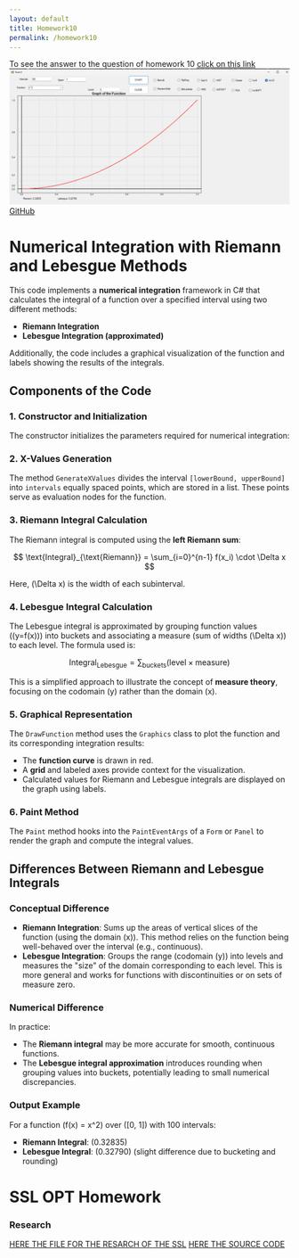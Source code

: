 ```yaml
---
layout: default
title: Homework10
permalink: /homework10
---
```

To see the answer to the question of homework 10 [click on this link](hw10Theory.md)
![hw](../assets/img/hw10.png)
[GitHub](https://github.com/Viiiiin/Statistics/blob/main/homework_2/homework_1/hw10.cs)
# Numerical Integration with Riemann and Lebesgue Methods

This code implements a **numerical integration** framework in C# that calculates the integral of a function over a specified interval using two different methods:
- **Riemann Integration**
- **Lebesgue Integration (approximated)**

Additionally, the code includes a graphical visualization of the function and labels showing the results of the integrals.

## Components of the Code

### 1. **Constructor and Initialization**
The constructor initializes the parameters required for numerical integration:

### 2. **X-Values Generation**
The method `GenerateXValues` divides the interval `[lowerBound, upperBound]` into `intervals` equally spaced points, which are stored in a list. These points serve as evaluation nodes for the function.

### 3. **Riemann Integral Calculation**
The Riemann integral is computed using the **left Riemann sum**:

$$
\text{Integral}_{\text{Riemann}} = \sum_{i=0}^{n-1} f(x_i) \cdot \Delta x
$$

Here, \(\Delta x\) is the width of each subinterval.

### 4. **Lebesgue Integral Calculation**
The Lebesgue integral is approximated by grouping function values (\(y=f(x)\)) into buckets and associating a measure (sum of widths \(\Delta x\)) to each level. The formula used is:

$$
\text{Integral}_{\text{Lebesgue}} = \sum_{\text{buckets}} (\text{level} \times \text{measure})
$$

This is a simplified approach to illustrate the concept of **measure theory**, focusing on the codomain \(y\) rather than the domain \(x\).

### 5. **Graphical Representation**
The `DrawFunction` method uses the `Graphics` class to plot the function and its corresponding integration results:
- The **function curve** is drawn in red.
- A **grid** and labeled axes provide context for the visualization.
- Calculated values for Riemann and Lebesgue integrals are displayed on the graph using labels.

### 6. **Paint Method**
The `Paint` method hooks into the `PaintEventArgs` of a `Form` or `Panel` to render the graph and compute the integral values.

## Differences Between Riemann and Lebesgue Integrals

### Conceptual Difference
- **Riemann Integration**: Sums up the areas of vertical slices of the function (using the domain \(x\)). This method relies on the function being well-behaved over the interval (e.g., continuous).
- **Lebesgue Integration**: Groups the range (codomain \(y\)) into levels and measures the "size" of the domain corresponding to each level. This is more general and works for functions with discontinuities or on sets of measure zero.

### Numerical Difference
In practice:
- The **Riemann integral** may be more accurate for smooth, continuous functions.
- The **Lebesgue integral approximation** introduces rounding when grouping values into buckets, potentially leading to small numerical discrepancies.

### Output Example
For a function \(f(x) = x^2\) over \([0, 1]\) with 100 intervals:
- **Riemann Integral**: \(0.32835\)
- **Lebesgue Integral**: \(0.32790\) (slight difference due to bucketing and rounding)



# SSL OPT Homework

### Research
[HERE THE FILE FOR THE RESARCH OF THE SSL](testo.txt)
[HERE THE SOURCE CODE](https://github.com/Viiiiin/Statistics/blob/main/ConsoleApp1/ConsoleApp1/Program.cs)